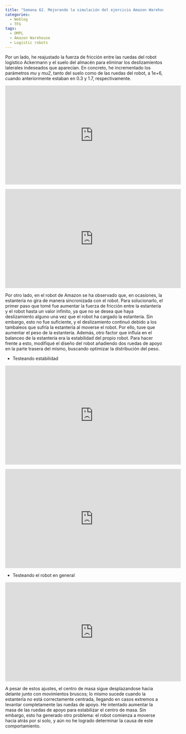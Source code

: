 ```yaml
---
title: "Semana 62. Mejorando la simulación del ejercicio Amazon Warehouse"
categories:
  - Weblog
  - TFG
tags:
  - OMPL
  - Amazon Warehouse
  - Logistic robots
---
```


Por un lado, he reajustado la fuerza de fricción entre las ruedas del robot logístico Ackermann y el suelo del almacén para eliminar los deslizamientos laterales indeseados que aparecían. En concreto, he incrementado los parámetros *mu* y *mu2*, tanto del suelo como de las ruedas del robot, a 1e+6, cuando anteriormente estaban en 0.3 y 1.7, respectivamente.

<p align="center">
<iframe width="560" height="315" src="https://www.youtube.com/embed/QW8wj7A335U?si=0dBjaO_0RAUnfhbR" title="YouTube video player" frameborder="0" allow="accelerometer; autoplay; clipboard-write; encrypted-media; gyroscope; picture-in-picture; web-share" allowfullscreen></iframe>
</p>

<p align="center">
<iframe width="560" height="315" src="https://www.youtube.com/embed/xdJ6zBbaS3Q?si=T8RCKnRLf0EzdtLn" title="YouTube video player" frameborder="0" allow="accelerometer; autoplay; clipboard-write; encrypted-media; gyroscope; picture-in-picture; web-share" allowfullscreen></iframe>
</p>


Por otro lado, en el robot de Amazon se ha observado que, en ocasiones, la estantería no gira de manera sincronizada con el robot. Para solucionarlo, el primer paso que tomé fue aumentar la fuerza de fricción entre la estantería y el robot hasta un valor infinito, ya que no se desea que haya deslizamiento alguno una vez que el robot ha cargado la estantería. Sin embargo, esto no fue suficiente, y el deslizamiento continuó debido a los tambaleos que sufría la estantería al moverse el robot. Por ello, tuve que aumentar el peso de la estantería. Además, otro factor que influía en el balanceo de la estantería era la estabilidad del propio robot. Para hacer frente a esto, modifiqué el diseño del robot añadiendo dos ruedas de apoyo en la parte trasera del mismo, buscando optimizar la distribución del peso.

* Testeando estabilidad

<p align="center">
<iframe width="560" height="315" src="https://www.youtube.com/embed/OJ09n151Wms?si=PoQO3XXPBqtviJs9" title="YouTube video player" frameborder="0" allow="accelerometer; autoplay; clipboard-write; encrypted-media; gyroscope; picture-in-picture; web-share" allowfullscreen></iframe>
</p>

<p align="center">
<iframe width="560" height="315" src="https://www.youtube.com/embed/KS4HYGLBsqo?si=8Cj_g7J0SxIn4Ftu" title="YouTube video player" frameborder="0" allow="accelerometer; autoplay; clipboard-write; encrypted-media; gyroscope; picture-in-picture; web-share" allowfullscreen></iframe>
</p>

* Testeando el robot en general
<p align="center">
<iframe width="560" height="315" src="https://www.youtube.com/embed/P5Uxtu2recc?si=rFFqNKm0TyG3py6j" title="YouTube video player" frameborder="0" allow="accelerometer; autoplay; clipboard-write; encrypted-media; gyroscope; picture-in-picture; web-share" allowfullscreen></iframe>
</p>

A pesar de estos ajustes, el centro de masa sigue desplazandose hacia delante junto con movimientos bruscos; lo mismo sucede cuando la estantería no está correctamente centrada, llegando en casos extremos a levantar completamente las ruedas de apoyo. He intentado aumentar la masa de las ruedas de apoyo para estabilizar el centro de masa. Sin embargo, esto ha generado otro problema: el robot comienza a moverse hacia atrás por sí solo, y aún no he logrado determinar la causa de este comportamiento.
